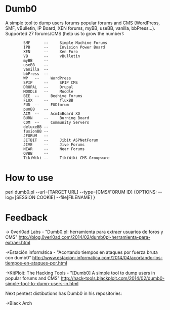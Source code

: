 Dumb0
=====

A simple tool to dump users forums popular forums and CMS (WordPress, SMF, vBulletin, IP Board, XEN forums, myBB, useBB, vanilla, bbPress...). Supported 27 forums/CMS (help us to grow the number!:

			SMF   	 --		Simple Machine Forums
			IPB   	 --		Invision Power Board
			XEN      --		Xen Foro
			VB       --		vBulletin
			myBB     --
			useBB    --
			vanilla  --
			bbPress  --
			WP	 --		WordPress
			SPIP	 --		SPIP CMS
			DRUPAL   --		Drupal
			MOODLE 	 --		Moodle 
			BEE	 --		Beehive Forums
			FLUX	 --		fluxBB
			FUD	 --		FUDforum
			punBB	 --
			ACM	 --		AcmImBoard XD
			BURN	 --		Burning Board
			COM	 --		Community Servers
			deluxeBB --		
			fusionBB --
			JFORUM	 --
			JITBIT 	 --		Jibit ASPNetForum
			JIVE	 --		Jive Forums
			NEAR	 --		Near Forums
			OVBB	 --		
			TikiWiki --		TikiWiki CMS-Groupware
			

How to use
===

perl dumb0.pl --url=[TARGET URL] --type=[CMS/FORUM ID] {OPTIONS: --log=[SESSION COOKIE] --file[FILENAME] }



Feedback
===

-> 0verl0ad Labs - "Dumb0.pl: herramienta para extraer usuarios de foros y CMS" http://blog.0verl0ad.com/2014/02/dumb0pl-herramienta-para-extraer.html


->Estación informática - "Acortando tiempos en ataques por fuerza bruta con dumb0" http://www.estacion-informatica.com/2014/04/acortando-los-tiempos-en-ataques-por.html


->KitPloit: The Hacking Tools - "[Dumb0] A simple tool to dump users in popular forums and CMS" http://hack-tools.blackploit.com/2014/02/dumb0-simple-tool-to-dump-users-in.html




Next pentest distibutions has Dumb0 in his repositories:

->Black Arch
